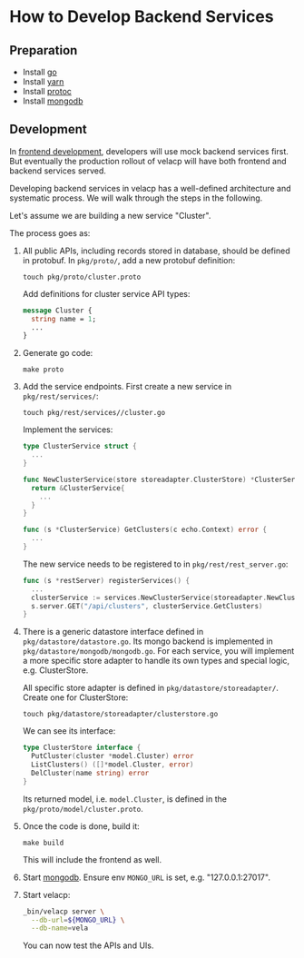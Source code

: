 # How to Develop Backend Services

## Preparation

- Install [go](https://golang.org/dl/)
- Install [yarn](https://yarnpkg.com/)
- Install [protoc](https://grpc.io/docs/protoc-installation/)
- Install [mongodb](https://docs.mongodb.com/manual/tutorial/install-mongodb-on-ubuntu/#install-mongodb-community-edition)

## Development

In [frontend development](./frontend.md), developers will use mock backend services first.
But eventually the production rollout of velacp will have both frontend and backend services served.

Developing backend services in velacp has a well-defined architecture and systematic process. We will walk through the steps in the following.

Let's assume we are building a new service "Cluster".

The process goes as:

1. All public APIs, including records stored in database, should be defined in protobuf. In `pkg/proto/`, add a new protobuf definition:

   ```
   touch pkg/proto/cluster.proto
   ```

   Add definitions for cluster service API types:

   ```protobuf
   message Cluster {
     string name = 1;
     ...
   }
   ```

1. Generate go code:

   ```
   make proto
   ```

1. Add the service endpoints. First create a new service in `pkg/rest/services/`:

   ```
   touch pkg/rest/services//cluster.go
   ```

   Implement the services:

   ```go
   type ClusterService struct {
     ...
   }

   func NewClusterService(store storeadapter.ClusterStore) *ClusterService {
     return &ClusterService{
       ...
     }
   }

   func (s *ClusterService) GetClusters(c echo.Context) error {
     ...
   }
   ```

   The new service needs to be registered to in `pkg/rest/rest_server.go`:

   ```go
   func (s *restServer) registerServices() {
     ...
     clusterService := services.NewClusterService(storeadapter.NewClusterStore(s.ds))
     s.server.GET("/api/clusters", clusterService.GetClusters)
   }
   ```

1. There is a generic datastore interface defined in `pkg/datastore/datastore.go`. Its mongo backend is implemented in `pkg/datastore/mongodb/mongodb.go`. For each service, you will implement a more specific store adapter to handle its own types and special logic, e.g. ClusterStore.

   All specific store adapter is defined in `pkg/datastore/storeadapter/`. Create one for ClusterStore:

   ```
   touch pkg/datastore/storeadapter/clusterstore.go
   ```

   We can see its interface:

   ```go
   type ClusterStore interface {
     PutCluster(cluster *model.Cluster) error
     ListClusters() ([]*model.Cluster, error)
     DelCluster(name string) error
   }
   ```

   Its returned model, i.e. `model.Cluster`, is defined in the `pkg/proto/model/cluster.proto`.

1. Once the code is done, build it:

   ```
   make build
   ```

   This will include the frontend as well.

1. Start [mongodb](https://docs.mongodb.com/manual/tutorial/install-mongodb-on-ubuntu/#run-mongodb-community-edition).
   Ensure env `MONGO_URL` is set, e.g. "127.0.0.1:27017".

1. Start velacp:

   ```bash
   _bin/velacp server \
     --db-url=${MONGO_URL} \
     --db-name=vela
   ```

   You can now test the APIs and UIs.

